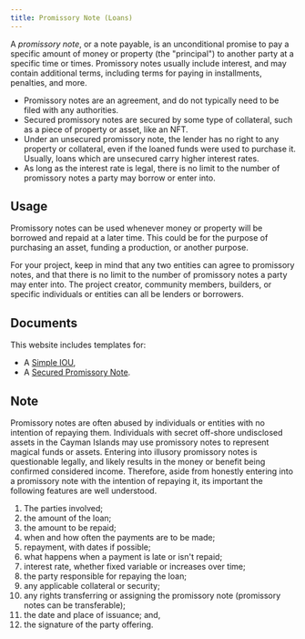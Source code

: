 ```yaml
---
title: Promissory Note (Loans)
---
```


A _promissory note_, or a note payable, is an unconditional promise to pay a specific amount of money or property (the "principal") to another party at a specific time or times. Promissory notes usually include interest, and may contain additional terms, including terms for paying in installments, penalties, and more.

- Promissory notes are an agreement, and do not typically need to be filed with any authorities.
- Secured promissory notes are secured by some type of collateral, such as a piece of property or asset, like an NFT.
- Under an unsecured promissory note, the lender has no right to any property or collateral, even if the loaned funds were used to purchase it. Usually, loans which are unsecured carry higher interest rates.
- As long as the interest rate is legal, there is no limit to the number of promissory notes a party may borrow or enter into.

## Usage

Promissory notes can be used whenever money or property will be borrowed and repaid at a later time. This could be for the purpose of purchasing an asset, funding a production, or another purpose.

For your project, keep in mind that any two entities can agree to promissory notes, and that there is no limit to the number of promissory notes a party may enter into. The project creator, community members, builders, or specific individuals or entities can all be lenders or borrowers.

## Documents

This website includes templates for:

- A [Simple IOU](/legal/promissory-notes/simple-iou.md),
- A [Secured Promissory Note](/legal/promissory-notes/promissory-note-default.md).

## Note

Promissory notes are often abused by individuals or entities with no intention of repaying them. Individuals with secret off-shore undisclosed assets in the Cayman Islands may use promissory notes to represent magical funds or assets. Entering into illusory promissory notes is questionable legally, and likely results in the money or benefit being confirmed considered income. Therefore, aside from honestly entering into a promissory note with the intention of repaying it, its important the following features are well understood.

1. The parties involved;
2. the amount of the loan;
3. the amount to be repaid;
4. when and how often the payments are to be made;
5. repayment, with dates if possible;
6. what happens when a payment is late or isn't repaid;
7. interest rate, whether fixed variable or increases over time;
8. the party responsible for repaying the loan;
9. any applicable collateral or security;
10. any rights transferring or assigning the promissory note (promissory notes can be transferable);
11. the date and place of issuance; and,
12. the signature of the party offering.

